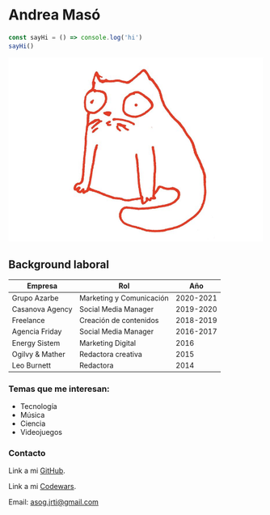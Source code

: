 # Andrea Masó
 
``` js
const sayHi = () => console.log('hi')
sayHi()
```

![hi](./me-cat.png)

## Background laboral

| Empresa | Rol| Año |
| --- | --- | --- | 
| Grupo Azarbe | Marketing y Comunicación | 2020-2021 | 
| Casanova Agency | Social Media Manager | 2019-2020| 
| Freelance | Creación de contenidos | 2018-2019 | 
| Agencia Friday | Social Media Manager | 2016-2017 | 
| Energy Sistem | Marketing Digital | 2016 | 
| Ogilvy & Mather | Redactora creativa | 2015 | 
| Leo Burnett | Redactora | 2014 | 

### Temas que me interesan:
- Tecnología
- Música
- Ciencia
- Videojuegos

### Contacto
Link a mi [GitHub](https://github.com/ann-jrti).

Link a mi [Codewars](https://www.codewars.com/users/criptomnesia).

Email: <asog.jrti@gmail.com>